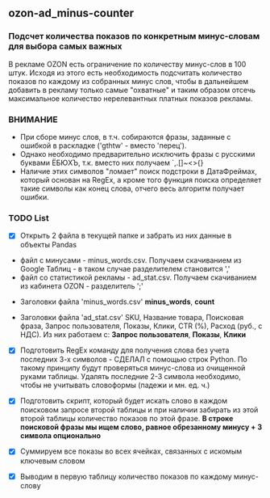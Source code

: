 ## ozon-ad_minus-counter
### Подсчет количества показов по конкретным минус-словам для выбора самых важных
В рекламе OZON есть ограничение по количеству минус-слов в 100 штук. Исходя из этого есть необходимость подсчитать количество показов по каждому из собранных минус слов, чтобы в дальнейшем добавить в рекламу только самые "охватные" и таким образом отсечь максимальное количество нерелевантных платных показов рекламы.

### ВНИМАНИЕ
- При сборе минус слов, в т.ч. собираются фразы, заданные с ошибкой в раскладке ('gthtw' - вместо 'перец').
- Однако необходимо предварительно исключить фразы с русскими буквами ЁБЮХЪ, т.к. вместо них получаем `,.[]~<>{}
- Наличие этих символов "ломает" поиск подстроки в ДатаФреймах, который основан на RegEx, а кроме того функция поиска
определяет такие символы как конец слова, отчего весь алгоритм получает ошибки.

### TODO List
- [x] Открыть 2 файла в текущей папке и забрать из них данные в объекты Pandas
* файл с минусами - minus_words.csv. Получаем скачиванием из Google Таблиц - в таком случае разделителем становится ','
* файл со статистикой рекламы - ad_stat.csv. Получаем скачиванием из кабинета OZON - разделитель ';'

- Заголовки файла 'minus_words.csv'
__minus_words__, __count__

- Заголовки файла 'ad_stat.csv'
SKU, Название товара, Поисковая фраза, Запрос пользователя, Показы, Клики, CTR (%), Расход (руб., с НДС).
Из них работаем с:
__Запрос пользователя__, __Показы__, __Клики__


- [x] Подготовить RegEx команду для получения слова без учета последних 3-х символов - СДЕЛАЛ с помощью строк Python.
По такому принципу будут проверяться минус-слова из очищенной руками таблицы. Удалять последние 2-3 символа необходимо,
чтобы не учитывать словоформы (падежи и мн. ед. ч.)

- [x] Подготовить скрипт, который будет искать слово в каждом поисковом запросе второй таблицы и при наличии забирать
из этой второй таблицы количество показов по этой фразе.
__В строке поисковой фразы мы ищем слово, равное обрезанному минусу + 3 символа опционально__

- [x] Суммируем все показы во всех ячейках, связанных с искомым ключевым словом

- [x] Выводим в первую таблицу количество показов по каждому минус-слову
